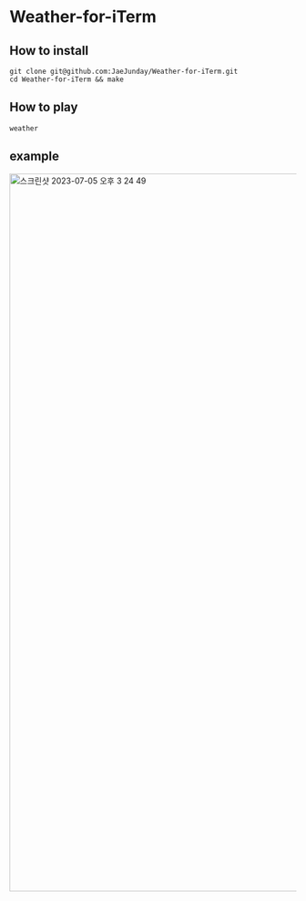 # Weather-for-iTerm
## How to install
``` shell
git clone git@github.com:JaeJunday/Weather-for-iTerm.git
cd Weather-for-iTerm && make
```
## How to play
``` shell
weather
```
## example
<img width="1258" alt="스크린샷 2023-07-05 오후 3 24 49" src="https://github.com/JaeJunday/Weather-for-iTerm/assets/109643814/9ae17599-735b-43a3-be6c-9f27331611d8">

